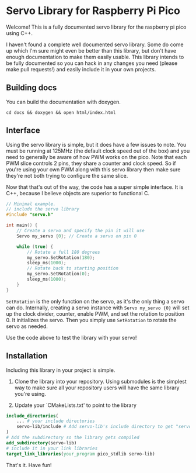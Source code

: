 # Servo Library for Raspberry Pi Pico
Welcome! This is a fully documented servo library
for the raspberry pi pico using C++.

I haven't found a complete well documented servo
library. Some do come up which I'm sure might even
be better than this library, but don't have enough
documentation to make them easily usable. This library
intends to be fully documented so you can hack in
any changes you need (please make pull requests!)
and easily include it in your own projects.

## Building docs
You can build the documentation with doxygen.
```
cd docs && doxygen && open html/index.html
```

## Interface
Using the servo library is simple, but it does have a few
issues to note. You must be running at 125MHz (the default
clock speed out of the box) and you need to generally be
aware of how PWM works on the pico. Note that each PWM slice
controls 2 pins, they share a counter and clock speed.
So if you're using your own PWM along with this servo library
then make sure they're not both trying to configure the
same slice.

Now that that's out of the way, the code has a super simple
interface. It is C++, because I believe objects are superior
to functional C.

```C++
// Minimal example.
// include the servo library
#include "servo.h"

int main() {
    // Create a servo and specify the pin it will use
    Servo my_servo {0}; // Create a servo on pin 0

    while (true) {
        // Rotate a full 180 degrees
        my_servo.SetRotation(180);
        sleep_ms(1000);
        // Rotate back to starting position
        my_servo.SetRotation(0);
        sleep_ms(1000);
    }
}
```

`SetRotation` is the only function on the servo, as it's the
only thing a servo can do. Internally, creating a servo instance
with `Servo my_servo {0}` will set up the clock divider, counter,
enable PWM, and set the rotation to position 0. It initializes
the servo. Then you simply use `SetRotation` to rotate the servo
as needed.

Use the code above to test the library with your servo!

## Installation
Including this library in your project is simple.

1. Clone the library into your repository. Using submodules is the simplest way to make sure
   all your repository users will have the same library you're using.

2. Update your `CMakeLists.txt' to point to the library
```cmake
include_directories(
    ... # your include directories
    servo-lib/include # Add servo-lib's include directory to get "servo.h"
)
# Add the subdirectory so the library gets compiled
add_subdirectory(servo-lib)
# include it in your link libraries
target_link_libraries(your_program pico_stdlib servo-lib)
```

That's it. Have fun!

